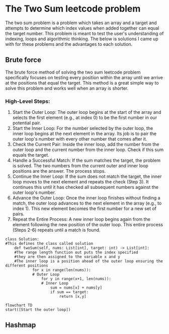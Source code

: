 # The Two Sum leetcode problem

The two sum problem is a problem which takes an array and a target and attempts to determine which index values when added together can equal the target number. This problem is meant to test the user's understanding of indexing, loops and algorithmic thinking. The below is solutions I came up with for these problems and the advantages to each solution. 

## Brute force 

The brute force method of solving the two sum leetcode problem specifically focuses on testing every position within the array until we arrive at the positions that equal the target. This method is a great simple way to solve this problem and works well when an array is shorter. 

### High-Level Steps:

1. Start the Outer Loop: The outer loop begins at the start of the array and selects the first element (e.g., at index 0) to be the first number in our potential pair.
2. Start the Inner Loop: For the number selected by the outer loop, the inner loop begins at the next element in the array. Its job is to pair the outer loop's number with every other number that comes after it.
3. Check the Current Pair: Inside the inner loop, add the number from the outer loop and the current number from the inner loop. Check if this sum equals the target.
4. Handle a Successful Match: If the sum matches the target, the problem is solved. The two numbers from the current outer and inner loop positions are the answer. The process stops.
5. Continue the Inner Loop: If the sum does not match the target, the inner loop moves to the next element and repeats the check (Step 3). It continues this until it has checked all subsequent numbers against the outer loop's number.
6. Advance the Outer Loop: Once the inner loop finishes without finding a match, the outer loop advances to the next element in the array (e.g., to index 1). This new element becomes the first number for a new set of pairs.
7. Repeat the Entire Process: A new inner loop begins again from the element following the new position of the outer loop. This entire process (Steps 2-6) repeats until a match is found.

~~~
class Solution:
#This defines the class called solution 
    def twoSum(self, nums: List[int], target: int) -> List[int]:
    #The range length function out puts the index specified
    #they are then assigned to the variable x and y
    #The inner loop is a position ahead of the outer loop ensuring the different positions 
            for x in range(len(nums)):
            # Outer Loop       
                for y in range(x+1, len(nums)):
                # Inner Loop
                    sum = nums[x] + nums[y]
                    if sum == target: 
                        return [x,y]
~~~

```mermaid
flowchart TD
start([Start the outer loop]) 
```


## Hashmap 